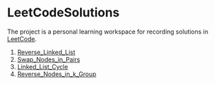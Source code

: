 # LeetCodeSolutions

The project is a personal learning workspace for recording solutions in [LeetCode](https://leetcode-cn.com/).

1. [Reverse_Linked_List](https://leetcode-cn.com/problems/reverse-linked-list/)
2. [Swap_Nodes_in_Pairs](code-cn.com/problems/swap-nodes-in-pairs/)
3. [Linked_List_Cycle](https://leetcode-cn.com/problems/linked-list-cycle/)
4. [Reverse_Nodes_in_k_Group](https://leetcode-cn.com/problems/reverse-nodes-in-k-group/)